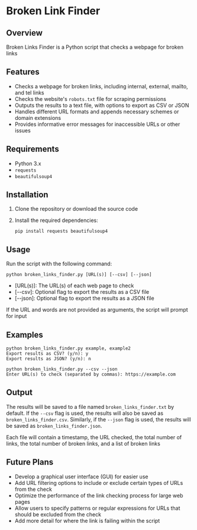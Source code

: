# Broken Link Finder

## Overview

Broken Links Finder is a Python script that checks a webpage for broken links

## Features

- Checks a webpage for broken links, including internal, external, mailto, and tel links
- Checks the website's `robots.txt` file for scraping permissions
- Outputs the results to a text file, with options to export as CSV or JSON
- Handles different URL formats and appends necessary schemes or domain extensions
- Provides informative error messages for inaccessible URLs or other issues

## Requirements

- Python 3.x
- `requests`
- `beautifulsoup4`

## Installation

1. Clone the repository or download the source code
2. Install the required dependencies:

    `pip install requests beautifulsoup4`

## Usage

Run the script with the following command:

`python broken_links_finder.py [URL(s)] [--csv] [--json]`

- [URL(s)]: The URL(s) of each web page to check
- [--csv]: Optional flag to export the results as a CSV file
- [--json]: Optional flag to export the results as a JSON file

If the URL and words are not provided as arguments, the script will prompt for input

## Examples

```
python broken_links_finder.py example, example2
Export results as CSV? (y/n): y
Export results as JSON? (y/n): n
```
```
python broken_links_finder.py --csv --json
Enter URL(s) to check (separated by commas): https://example.com
```

## Output

The results will be saved to a file named `broken_links_finder.txt` by default. If the `--csv` flag is used, the results will also be saved as `broken_links_finder.csv`. Similarly, if the `--json` flag is used, the results will be saved as `broken_links_finder.json`.

Each file will contain a timestamp, the URL checked, the total number of links, the total number of broken links, and a list of broken links

## Future Plans

- Develop a graphical user interface (GUI) for easier use
- Add URL filtering options to include or exclude certain types of URLs from the check
- Optimize the performance of the link checking process for large web pages
- Allow users to specify patterns or regular expressions for URLs that should be excluded from the check
- Add more detail for where the link is failing within the script
